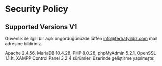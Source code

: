 # Security Policy

## Supported Versions V1
Güvenlik ile ilgili bir açık öngördüğünüzde lütfen info@ferhatyildiz.com mail adresine bildiriniz.

Apache 2.4.56, MariaDB 10.4.28, PHP 8.0.28, phpMyAdmin 5.2.1, OpenSSL 1.1.1t, XAMPP Control Panel 3.2.4 sürümleri üzerinde geliştirme yapılmıştır.

